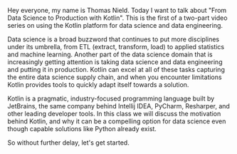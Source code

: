 Hey everyone, my name is Thomas Nield. Today I want to talk about "From Data Science to Production with Kotlin". This is the first of a two-part video series on using the Kotlin platform for data science and data engineering.

Data science is a broad buzzword that continues to put more disciplines under its umbrella, from ETL (extract, transform, load) to applied statistics and machine learning. Another part of the data science domain that is increasingly getting attention is taking data science and data engineering and putting it in production. Kotlin can excel at all of these tasks capturing the entire data science supply chain, and when you encounter limitations Kotlin provides tools to quickly adapt itself towards a solution.

Kotlin is a pragmatic, industry-focused programming language built by JetBrains, the same company behind Intellij IDEA, PyCharm, Resharper, and other leading developer tools. In this class we will discuss the motivation behind Kotlin, and why it can be a compelling option for data science even though capable solutions like Python already exist.

So without further delay, let's get started.
